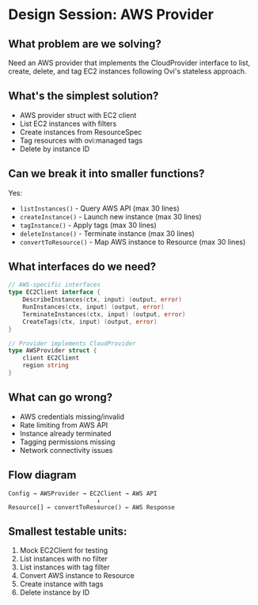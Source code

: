# Design Session: AWS Provider

## What problem are we solving?
Need an AWS provider that implements the CloudProvider interface to list, create, delete, and tag EC2 instances following Ovi's stateless approach.

## What's the simplest solution?
- AWS provider struct with EC2 client
- List EC2 instances with filters
- Create instances from ResourceSpec
- Tag resources with ovi:managed tags
- Delete by instance ID

## Can we break it into smaller functions?
Yes:
- `listInstances()` - Query AWS API (max 30 lines)
- `createInstance()` - Launch new instance (max 30 lines)
- `tagInstance()` - Apply tags (max 30 lines)
- `deleteInstance()` - Terminate instance (max 30 lines)
- `convertToResource()` - Map AWS instance to Resource (max 30 lines)

## What interfaces do we need?
```go
// AWS-specific interfaces
type EC2Client interface {
    DescribeInstances(ctx, input) (output, error)
    RunInstances(ctx, input) (output, error)
    TerminateInstances(ctx, input) (output, error)
    CreateTags(ctx, input) (output, error)
}

// Provider implements CloudProvider
type AWSProvider struct {
    client EC2Client
    region string
}
```

## What can go wrong?
- AWS credentials missing/invalid
- Rate limiting from AWS API
- Instance already terminated
- Tagging permissions missing
- Network connectivity issues

## Flow diagram
```
Config → AWSProvider → EC2Client → AWS API
                         ↓
Resource[] ← convertToResource() ← AWS Response
```

## Smallest testable units:
1. Mock EC2Client for testing
2. List instances with no filter
3. List instances with tag filter
4. Convert AWS instance to Resource
5. Create instance with tags
6. Delete instance by ID